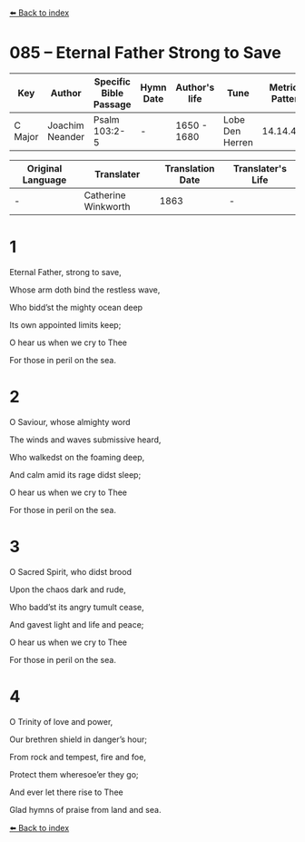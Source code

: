 [⬅️ Back to index](../README.md)

# 085 – Eternal Father Strong to Save

Key | Author   | Specific Bible Passage     |Hymn Date |Author's life |Tune |Metrical Pattern   |Composer/Source                                                                                        
-- | --------- | ---------------------------|----------|--------------|-----|-------------------|-------------   
C Major  | Joachim Neander      | Psalm 103:2-5 | -  | 1650 - 1680 | Lobe Den Herren | 14.14.4.7.8 | Chorale Book for England, 1863 

Original Language | Translater | Translation Date   | Translater's Life     
----------------- | --------- | --------------------|-------------   
\-  | Catherine Winkworth      | 1863 | -  | 1827 - 1878 



# 1

Eternal Father, strong to save,

Whose arm doth bind the restless wave,

Who bidd’st the mighty ocean deep

Its own appointed limits keep;

O hear us when we cry to Thee

For those in peril on the sea.



# 2

O Saviour, whose almighty word

The winds and waves submissive heard,

Who walkedst on the foaming deep,

And calm amid its rage didst sleep;

O hear us when we cry to Thee

For those in peril on the sea.



# 3

O Sacred Spirit, who didst brood

Upon the chaos dark and rude,

Who badd’st its angry tumult cease,

And gavest light and life and peace;

O hear us when we cry to Thee

For those in peril on the sea.



# 4

O Trinity of love and power,

Our brethren shield in danger’s hour;

From rock and tempest, fire and foe,

Protect them wheresoe’er they go;

And ever let there rise to Thee

Glad hymns of praise from land and sea.

[⬅️ Back to index](../README.md)
